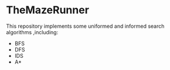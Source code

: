 # TheMazeRunner
This repository implements some uniformed and informed search algorithms ,including:
- BFS
- DFS
- IDS
- A*
